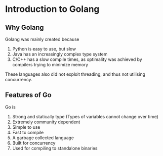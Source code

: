# Introduction to Golang

## Why Golang

Golang was mainly created because
1. Python is easy to use, but slow
2. Java has an increasingly complex type system
3. C/C++ has a slow compile times, as optimality was achieved by compilers trying to minimize memory

These languages also did not exploit threading, and thus not utilising concurrency.

## Features of Go

Go is
1. Strong and statically type (Types of variables cannot change over time)
2. Extremely community dependent
3. Simple to use
4. Fast to compile
5. A garbage collected language
6. Built for concurrency
7. Used for compiling to standalone binaries